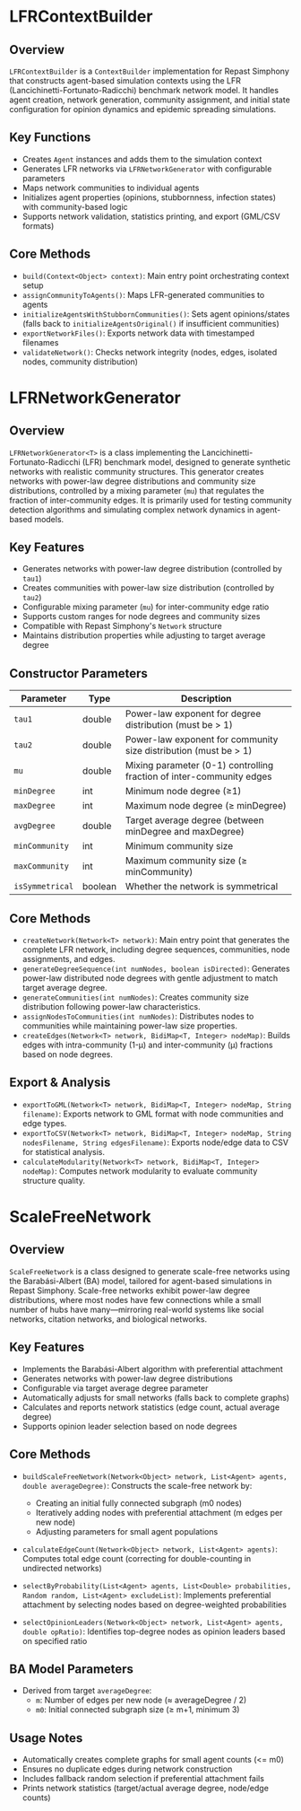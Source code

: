 # LFRContextBuilder

## Overview
`LFRContextBuilder` is a `ContextBuilder` implementation for Repast Simphony that constructs agent-based simulation contexts using the LFR (Lancichinetti-Fortunato-Radicchi) benchmark network model. It handles agent creation, network generation, community assignment, and initial state configuration for opinion dynamics and epidemic spreading simulations.

## Key Functions
- Creates `Agent` instances and adds them to the simulation context
- Generates LFR networks via `LFRNetworkGenerator` with configurable parameters
- Maps network communities to individual agents
- Initializes agent properties (opinions, stubbornness, infection states) with community-based logic
- Supports network validation, statistics printing, and export (GML/CSV formats)

## Core Methods
- `build(Context<Object> context)`: Main entry point orchestrating context setup
- `assignCommunityToAgents()`: Maps LFR-generated communities to agents
- `initializeAgentsWithStubbornCommunities()`: Sets agent opinions/states (falls back to `initializeAgentsOriginal()` if insufficient communities)
- `exportNetworkFiles()`: Exports network data with timestamped filenames
- `validateNetwork()`: Checks network integrity (nodes, edges, isolated nodes, community distribution)

# LFRNetworkGenerator

## Overview
`LFRNetworkGenerator<T>` is a class implementing the Lancichinetti-Fortunato-Radicchi (LFR) benchmark model, designed to generate synthetic networks with realistic community structures. This generator creates networks with power-law degree distributions and community size distributions, controlled by a mixing parameter (`mu`) that regulates the fraction of inter-community edges. It is primarily used for testing community detection algorithms and simulating complex network dynamics in agent-based models.

## Key Features
- Generates networks with power-law degree distribution (controlled by `tau1`)
- Creates communities with power-law size distribution (controlled by `tau2`)
- Configurable mixing parameter (`mu`) for inter-community edge ratio
- Supports custom ranges for node degrees and community sizes
- Compatible with Repast Simphony's `Network` structure
- Maintains distribution properties while adjusting to target average degree

## Constructor Parameters
| Parameter       | Type    | Description                                                                 |
|-----------------|---------|-----------------------------------------------------------------------------|
| `tau1`          | double  | Power-law exponent for degree distribution (must be > 1)                    |
| `tau2`          | double  | Power-law exponent for community size distribution (must be > 1)            |
| `mu`            | double  | Mixing parameter (0-1) controlling fraction of inter-community edges        |
| `minDegree`     | int     | Minimum node degree (≥1)                                                   |
| `maxDegree`     | int     | Maximum node degree (≥ minDegree)                                          |
| `avgDegree`     | double  | Target average degree (between minDegree and maxDegree)                     |
| `minCommunity`  | int     | Minimum community size                                                     |
| `maxCommunity`  | int     | Maximum community size (≥ minCommunity)                                    |
| `isSymmetrical` | boolean | Whether the network is symmetrical                                          |

## Core Methods
- `createNetwork(Network<T> network)`: Main entry point that generates the complete LFR network, including degree sequences, communities, node assignments, and edges.
- `generateDegreeSequence(int numNodes, boolean isDirected)`: Generates power-law distributed node degrees with gentle adjustment to match target average degree.
- `generateCommunities(int numNodes)`: Creates community size distribution following power-law characteristics.
- `assignNodesToCommunities(int numNodes)`: Distributes nodes to communities while maintaining power-law size properties.
- `createEdges(Network<T> network, BidiMap<T, Integer> nodeMap)`: Builds edges with intra-community (1-μ) and inter-community (μ) fractions based on node degrees.

## Export & Analysis
- `exportToGML(Network<T> network, BidiMap<T, Integer> nodeMap, String filename)`: Exports network to GML format with node communities and edge types.
- `exportToCSV(Network<T> network, BidiMap<T, Integer> nodeMap, String nodesFilename, String edgesFilename)`: Exports node/edge data to CSV for statistical analysis.
- `calculateModularity(Network<T> network, BidiMap<T, Integer> nodeMap)`: Computes network modularity to evaluate community structure quality.



# ScaleFreeNetwork

## Overview
`ScaleFreeNetwork` is a class designed to generate scale-free networks using the Barabási-Albert (BA) model, tailored for agent-based simulations in Repast Simphony. Scale-free networks exhibit power-law degree distributions, where most nodes have few connections while a small number of hubs have many—mirroring real-world systems like social networks, citation networks, and biological networks.

## Key Features
- Implements the Barabási-Albert algorithm with preferential attachment
- Generates networks with power-law degree distributions
- Configurable via target average degree parameter
- Automatically adjusts for small networks (falls back to complete graphs)
- Calculates and reports network statistics (edge count, actual average degree)
- Supports opinion leader selection based on node degrees

## Core Methods
- `buildScaleFreeNetwork(Network<Object> network, List<Agent> agents, double averageDegree)`: 
  Constructs the scale-free network by:
  - Creating an initial fully connected subgraph (m0 nodes)
  - Iteratively adding nodes with preferential attachment (m edges per new node)
  - Adjusting parameters for small agent populations

- `calculateEdgeCount(Network<Object> network, List<Agent> agents)`: 
  Computes total edge count (correcting for double-counting in undirected networks)

- `selectByProbability(List<Agent> agents, List<Double> probabilities, Random random, List<Agent> excludeList)`: 
  Implements preferential attachment by selecting nodes based on degree-weighted probabilities

- `selectOpinionLeaders(Network<Object> network, List<Agent> agents, double opRatio)`: 
  Identifies top-degree nodes as opinion leaders based on specified ratio

## BA Model Parameters
- Derived from target `averageDegree`:
  - `m`: Number of edges per new node (≈ averageDegree / 2)
  - `m0`: Initial connected subgraph size (≥ m+1, minimum 3)

## Usage Notes
- Automatically creates complete graphs for small agent counts (<= m0)
- Ensures no duplicate edges during network construction
- Includes fallback random selection if preferential attachment fails
- Prints network statistics (target/actual average degree, node/edge counts)

